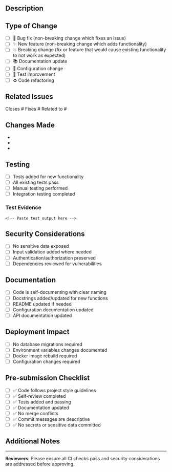 ## Description

<!-- Provide a brief description of the changes introduced by this PR -->

## Type of Change

<!-- Mark the relevant option with an "x" -->

- [ ] 🐛 Bug fix (non-breaking change which fixes an issue)
- [ ] ✨ New feature (non-breaking change which adds functionality)
- [ ] 💥 Breaking change (fix or feature that would cause existing functionality to not work as expected)
- [ ] 📚 Documentation update
- [ ] 🔧 Configuration change
- [ ] 🧪 Test improvement
- [ ] ♻️ Code refactoring

## Related Issues

<!-- Link to the issue(s) this PR addresses -->

Closes # <!-- issue number -->
Fixes # <!-- issue number -->
Related to # <!-- issue number -->

## Changes Made

<!-- Provide a detailed list of changes -->

-
-
-

## Testing

<!-- Describe the testing you performed to validate your changes -->

- [ ] Tests added for new functionality
- [ ] All existing tests pass
- [ ] Manual testing performed
- [ ] Integration testing completed

### Test Evidence

<!-- Include test output, screenshots, or logs demonstrating the changes work -->

```
<!-- Paste test output here -->
```

## Security Considerations

<!-- Address any security implications of your changes -->

- [ ] No sensitive data exposed
- [ ] Input validation added where needed
- [ ] Authentication/authorization preserved
- [ ] Dependencies reviewed for vulnerabilities

## Documentation

<!-- Check all that apply -->

- [ ] Code is self-documenting with clear naming
- [ ] Docstrings added/updated for new functions
- [ ] README updated if needed
- [ ] Configuration documentation updated
- [ ] API documentation updated

## Deployment Impact

<!-- Consider the deployment implications -->

- [ ] No database migrations required
- [ ] Environment variables changes documented
- [ ] Docker image rebuild required
- [ ] Configuration changes required

## Pre-submission Checklist

<!-- Ensure all checks pass before submitting -->

- [ ] ✅ Code follows project style guidelines
- [ ] ✅ Self-review completed
- [ ] ✅ Tests added and passing
- [ ] ✅ Documentation updated
- [ ] ✅ No merge conflicts
- [ ] ✅ Commit messages are descriptive
- [ ] ✅ No secrets or sensitive data committed

## Additional Notes

<!-- Any additional information, concerns, or context -->

---

**Reviewers**: Please ensure all CI checks pass and security considerations are addressed before approving.
